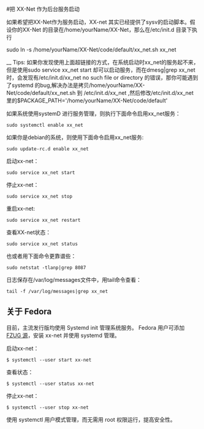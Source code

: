 #把 XX-Net 作为后台服务启动

如果希望把XX-Net作为服务启动，XX-net 其实已经提供了sysv的启动脚本。假设你的XX-Net 的目录在/home/yourName/XX-Net，那么在/etc/init.d 目录下执行

sudo ln -s /home/yourName/XX-Net/code/default/xx_net.sh xx_net

__ Tips: 如果你发现使用上面超链接的方式，在系统启动时xx_net的服务起不来，但是使用sudo service xx_net start 却可以启动服务，而在dmesg|grep xx_net 时，会发现有/etc/init.d/xx_net no such file or directory 的错误，那你可能遇到了systemd 的bug,解决办法是拷贝/home/yourName/XX-Net/code/default/xx_net.sh 到 /etc/init.d/xx_net ,然后修改/etc/init.d/xx_net 里的$PACKAGE_PATH='/home/yourName/XX-Net/code/default'

如果系统使用systemD 进行服务管理，则执行下面命令启用xx_net服务：

    sudo systemctl enable xx_net

如果你是debian的系统，则使用下面命令启用xx_net服务:
    
    sudo update-rc.d enable xx_net 

启动xx-net：

    sudo service xx_net start

  
停止xx-net：

    sudo service xx_net stop

  
重启xx-net:

    sudo service xx_net restart

查看XX-net状态：

    sudo service xx_net status

也或者用下面命令更靠谱些：

    sudo netstat -tlanp|grep 8087
  
日志保存在/var/log/messages文件中，用tail命令查看：

    tail -f /var/log/messages|grep xx_net

## 关于 Fedora

目前，主流发行版均使用 Systemd init 管理系统服务。 Fedora 用户可添加 [FZUG 源](https://github.com/FZUG/repo/wiki/%E6%B7%BB%E5%8A%A0-FZUG-%E6%BA%90)，安装 xx-net 并使用 systemd 管理。

启动xx-net：

    $ systemctl --user start xx-net

查看状态：

    $ systemctl --user status xx-net

停止xx-net：

    $ systemctl --user stop xx-net

使用 systemctl 用户模式管理，而无需用 root 权限运行，提高安全性。